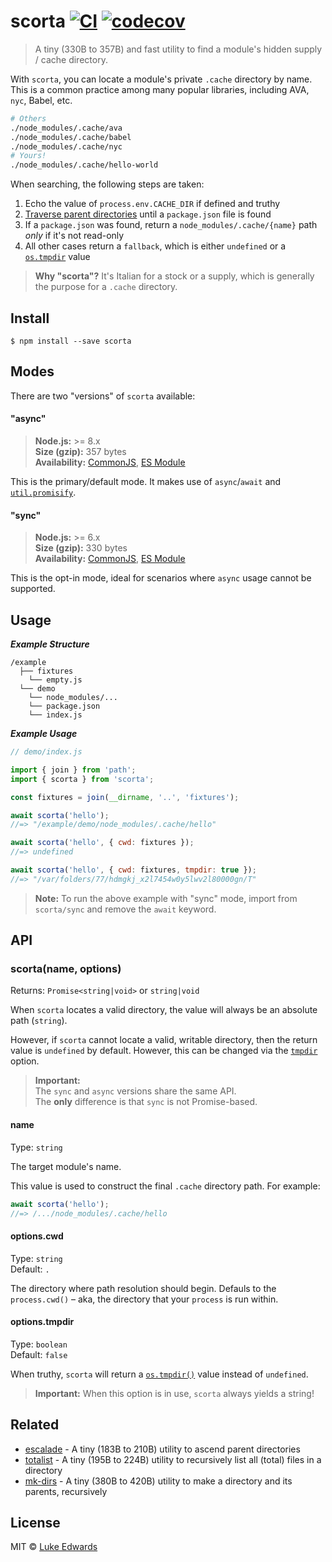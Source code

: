 # scorta [![CI](https://github.com/lukeed/scorta/workflows/CI/badge.svg)](https://github.com/lukeed/scorta/actions) [![codecov](https://badgen.now.sh/codecov/c/github/lukeed/scorta)](https://codecov.io/gh/lukeed/scorta)

> A tiny (330B to 357B) and fast utility to find a module's hidden supply / cache directory.

With `scorta`, you can locate a module's private `.cache` directory by name.
This is a common practice among many popular libraries, including AVA, `nyc`, Babel, etc.

```sh
# Others
./node_modules/.cache/ava
./node_modules/.cache/babel
./node_modules/.cache/nyc
# Yours!
./node_modules/.cache/hello-world
```

When searching, the following steps are taken:

1) Echo the value of `process.env.CACHE_DIR` if defined and truthy
2) [Traverse parent directories](https://github.com/lukeed/escalade) until a `package.json` file is found
3) If a `package.json` was found, return a `node_modules/.cache/{name}` path _only_ if it's not read-only
4) All other cases return a `fallback`, which is either `undefined` or a [`os.tmpdir`](https://nodejs.org/api/os.html#os_os_tmpdir) value

> **Why "scorta"?** It's Italian for a stock or a supply, which is generally the purpose for a `.cache` directory.


## Install

```
$ npm install --save scorta
```


## Modes

There are two "versions" of `scorta` available:

#### "async"
> **Node.js:** >= 8.x<br>
> **Size (gzip):** 357 bytes<br>
> **Availability:** [CommonJS](https://unpkg.com/scorta/dist/index.js), [ES Module](https://unpkg.com/scorta/dist/index.mjs)

This is the primary/default mode. It makes use of `async`/`await` and [`util.promisify`](https://nodejs.org/api/util.html#util_util_promisify_original).

#### "sync"
> **Node.js:** >= 6.x<br>
> **Size (gzip):** 330 bytes<br>
> **Availability:** [CommonJS](https://unpkg.com/scorta/sync/index.js), [ES Module](https://unpkg.com/scorta/sync/index.mjs)

This is the opt-in mode, ideal for scenarios where `async` usage cannot be supported.


## Usage

***Example Structure***

```
/example
  ├── fixtures
    └── empty.js
  └── demo
    └── node_modules/...
    └── package.json
    └── index.js
```

***Example Usage***

```js
// demo/index.js

import { join } from 'path';
import { scorta } from 'scorta';

const fixtures = join(__dirname, '..', 'fixtures');

await scorta('hello');
//=> "/example/demo/node_modules/.cache/hello"

await scorta('hello', { cwd: fixtures });
//=> undefined

await scorta('hello', { cwd: fixtures, tmpdir: true });
//=> "/var/folders/77/hdmgkj_x2l7454w0y5lwv2l80000gn/T"
```

> **Note:** To run the above example with "sync" mode, import from `scorta/sync` and remove the `await` keyword.


## API

### scorta(name, options)
Returns: `Promise<string|void>` or `string|void`

When `scorta` locates a valid directory, the value will always be an absolute path (`string`).

However, if `scorta` cannot locate a valid, writable directory, then the return value is `undefined` by default. However, this can be changed via the [`tmpdir`](#optionstmpdir) option.

> **Important:**<br>The `sync` and `async` versions share the same API.<br>The **only** difference is that `sync` is not Promise-based.

#### name
Type: `string`

The target module's name.

This value is used to construct the final `.cache` directory path. For example:

```js
await scorta('hello');
//=> /.../node_modules/.cache/hello
```

#### options.cwd
Type: `string`<br>
Default: `.`

The directory where path resolution should begin.
Defauls to the `process.cwd()` – aka, the directory that your `process` is run within.


#### options.tmpdir
Type: `boolean`<br>
Default: `false`

When truthy, `scorta` will return a [`os.tmpdir()`](https://nodejs.org/api/os.html#os_os_tmpdir) value instead of `undefined`.

> **Important:** When this option is in use, `scorta` always yields a string!


## Related

- [escalade](https://github.com/lukeed/escalade) - A tiny (183B to 210B) utility to ascend parent directories
- [totalist](https://github.com/lukeed/totalist) - A tiny (195B to 224B) utility to recursively list all (total) files in a directory
- [mk-dirs](https://github.com/lukeed/mk-dirs) - A tiny (380B to 420B) utility to make a directory and its parents, recursively


## License

MIT © [Luke Edwards](https://lukeed.com)
